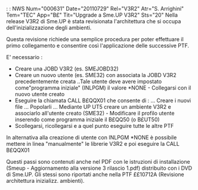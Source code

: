  :  : NWS Num="000631" Date="20110729" Rel="V3R2" Atr="S. Arrighini" Tem="TEC" App="B£" Tit="Upgrade a Sme.UP V3R2" Sts="20"
Nella release V3R2 di Sme.UP è stata revisionata l'architettura che si occupa dell'inizializzazione
degli ambienti.

Questa revisione richiede una semplice procedura per poter effettuare il primo collegamento e consentire così l'applicazione delle successive PTF.

E' necessario : 
- Creare una JOBD V3R2 (es. SMEJOBD32)
- Creare un nuovo utente (es. SME32) con associata la JOBD V3R2 precedentemente creata
..Tale utente deve avere impostato come"programma iniziale" (INLPGM) il valore \*NONE - Collegarsi con il nuovo utente creato
- Eseguire la chiamata CALL B£QQX01 che consente di : 
... Creare i nuovi file
... Popolarli
... Mediante UP UT5 creare un ambiente V3R2 e associarlo all'utente creato (SME32) - Modificare il profilo utente inserendo come programma iniziale il B£QQ50 (o B£UT50)
- Scollegarsi, ricollegarsi e a quel punto eseguire tutte le altre PTF

In alternativa alla creazione di utente con INLPGM \*NONE è possibile mettere in linea "manualmente" le librerie V3R2 e poi eseguire la CALL B£QQX01

Questi passi sono contenuti anche nel PDF con le istruzioni di installazione (Smeup - Aggiornamento
alla versione 3 rilascio 1.pdf) distribuito con i DVD di Sme.UP.
Gli stessi sono riportati anche nella PTF ££10712A (Revisione architettura inizializz. ambienti).
